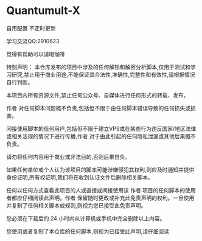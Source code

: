 # Quantumult-X
自用配置 不定时更新


学习交流QQ:2910623

觉得有帮助可以请喝咖啡


特别声明：
本仓库发布的项目中涉及的任何解锁和解密分析脚本,仅用于测试和学习研究,禁止用于商业用途,不能保证其合法性,准确性,完整性和有效性,请根据情况自行判断。

本项目内所有资源文件,禁止任何公众号、自媒体进行任何形式的转载、发布。

作者 对任何脚本问题概不负责,包括但不限于由任何脚本错误导致的任何损失或损害。

间接使用脚本的任何用户,包括但不限于建立VPS或在某些行为违反国家/地区法律或相关法规的情况下进行传播,作者 对于由此引起的任何隐私泄漏或其他后果概不负责。

请勿将任何内容用于商业或非法目的,否则后果自负。

如果任何单位或个人认为该项目的脚本可能涉嫌侵犯其权利,则应及时通知并提供身份证明,所有权证明,我们将在收到认证文件后删除相关脚本。

任何以任何方式查看此项目的人或直接或间接使用该 作者 项目的任何脚本的使用者都应仔细阅读此声明。作者 保留随时更改或补充此免责声明的权利。一旦使用并复制了任何相关脚本或规则,则视为您已接受此免责声明。

您必须在下载后的 24 小时内从计算机或手机中完全删除以上内容。

您使用或者复制了本仓库的任何脚本,则视为已接受此声明,请仔细阅读
